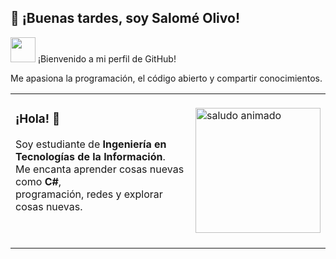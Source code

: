 ## 👋 ¡Buenas tardes, soy Salomé Olivo!

<img src="https://media.giphy.com/media/hvRJCLFzcasrR4ia7z/giphy.gif" width="40">  
¡Bienvenido a mi perfil de GitHub!

Me apasiona la programación, el código abierto y compartir conocimientos.
<table>
  <tr>
    <td>

### ¡Hola! 👋  
Soy estudiante de **Ingeniería en Tecnologías de la Información**.  
Me encanta aprender cosas nuevas como **C#**,  
programación, redes y explorar cosas nuevas.


&nbsp;

</td>
    <td>
      <img src="https://media.giphy.com/media/hvRJCLFzcasrR4ia7z/giphy.gif" width="200" alt="saludo animado">
    </td>
  </tr>
</table>

